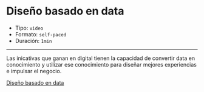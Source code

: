 # Diseño basado en data

* Tipo: `video`
* Formato: `self-paced`
* Duración: `1min`

***

Las inicativas que ganan en digital tienen la capacidad de convertir data en
conocimiento y utilizar ese conocimiento para diseñar mejores experiencias e
impulsar el negocio.

[Diseño basado en data](https://vimeo.com/373185999)
